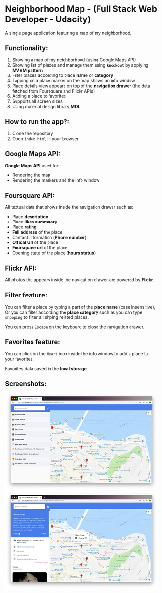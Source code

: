 # Neighborhood Map - (Full Stack Web Developer - Udacity) 

A single page application featuring a map of my neighborhood.

## Functionality:
1. Showing a map of my neighborhood (using Google Maps API)
2. Showing list of places and manage them using **`knockout`** by applying **MVVM pattern**
3. Filter places according to place **nam**e or **category**
4. Tapping on a place marker on the map shows an info window
5. Place details view appears on top of the **navigation drawer** (the data fetched from Foursquare and Flickr APIs)
6. Adding a place to favorites
7. Supports all screen sizes
8. Using material design library **MDL**

## How to run the app?:
1. Clone the repository
2. Open `index.html` in your browser

## Google Maps API:
**Google Maps API** used for:
* Rendering the map
* Rendering the markers and the info window

## Foursquare API:
All textual data that shows inside the navigation drawer such as:
* Place **description**
* Place **likes summuary**
* Place **rating**
* **Full address** of the place
* Contact information (**Phone number**)
* **Offical Url** of the place
* **Foursquare url** of the place
* Opening state of the place (**hours status**)

## Flickr API:
All photos the appears inside the navigation drawer are powered by **Flickr**.

## Filter feature:
You can filter a place by typing a part of the **place name** (case insensitive), Or you can filter according the **place category** such as you can type `shpoping` to filter all shping related places.

You can press `Escape` on the keyboard to close the navigation drawer.

## Favorites feature:
You can click on the `Heart` icon inside the info window to add a place to your favorites.

Favorites data saved in the **local storage**.

##  Screenshots:

![](screenshots/sample-1.png)
![](screenshots/sample-2.png)
